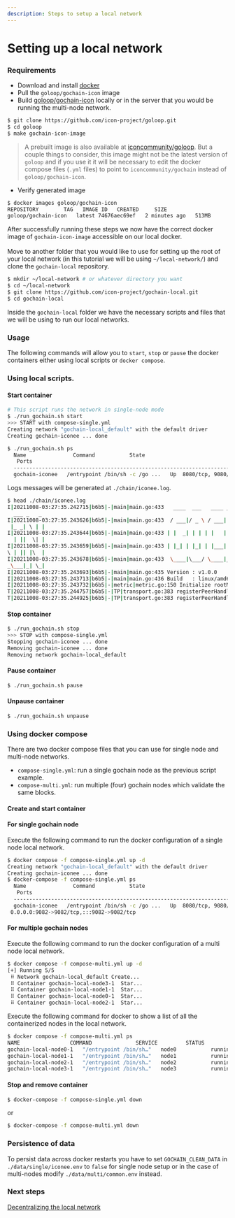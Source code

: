```yaml
---
description: Steps to setup a local network
---
```


# Setting up a local network

### Requirements

* Download and install [docker](https://docs.docker.com/get-docker/)
* Pull the `goloop/gochain-icon` image
* Build [goloop/gochain-icon](https://github.com/icon-project/gochain-local) locally or in the server that you would be running the multi-node network.

```bash
$ git clone https://github.com/icon-project/goloop.git
$ cd goloop
$ make gochain-icon-image
```
> A prebuilt image is also available at [iconcommunity/goloop](https://hub.docker.com/r/iconcommunity/gochain). But a couple things to consider, this image might not be the latest version of `goloop` and if you use it it will be necessary to edit the docker compose files (`.yml` files) to point to `iconcommunity/gochain` instead of `goloop/gochain-icon`.

* Verify generated image

```bash
$ docker images goloop/gochain-icon
REPOSITORY        TAG   IMAGE ID   CREATED     SIZE           
goloop/gochain-icon   latest 74676aec69ef   2 minutes ago   513MB
```

After successfully running these steps we now have the correct docker image of `gochain-icon-image` accessible on our local docker.\
\
Move to another folder that you would like to use for setting up the root of your local network (in this tutorial we will be using `~/local-network/`) and clone the `gochain-local` repository.

```bash
$ mkdir ~/local-network # or whatever directory you want
$ cd ~/local-network
$ git clone https://github.com/icon-project/gochain-local.git
$ cd gochain-local
```

Inside the `gochain-local` folder we have the necessary scripts and files that we will be using to run our local networks.

### Usage

The following commands will allow you to `start`, `stop` or `pause` the docker containers either using local scripts or `docker compose`.

### Using local scripts.

#### Start container

```bash
# This script runs the network in single-node mode
$ ./run_gochain.sh start
>>> START with compose-single.yml
Creating network "gochain-local_default" with the default driver
Creating gochain-iconee ... done

$ ./run_gochain.sh ps
  Name               Command           State                       
   Ports
  ----------------------------------------------------------------------------------------------------------------------
  gochain-iconee   /entrypoint /bin/sh -c /go ...   Up  8080/tcp, 9080/tcp, 0.0.0.0:9082->9082/tcp,:::9082->9082/tcp
```

Logs messages will be generated at `./chain/iconee.log`.

```bash
$ head ./chain/iconee.log
I|20211008-03:27:35.242715|b6b5|-|main|main.go:433   ____  ___   ____ _   _ _  
  ___ _   _
I|20211008-03:27:35.243626|b6b5|-|main|main.go:433  / ___|/ _ \ / ___| | | |  / \
 |_ _| \ | |
I|20211008-03:27:35.243644|b6b5|-|main|main.go:433 | |  _| | | | |   | |_| | / _ \
  | ||  \| |
I|20211008-03:27:35.243659|b6b5|-|main|main.go:433 | |_| | |_| | |___|  _  |/ ___
\ | || |\  |
I|20211008-03:27:35.243678|b6b5|-|main|main.go:433  \____|\___/ \____|_| |_/_/   \
_\___|_| \_|
I|20211008-03:27:35.243693|b6b5|-|main|main.go:435 Version : v1.0.0
I|20211008-03:27:35.243713|b6b5|-|main|main.go:436 Build   : linux/amd64 tags(rocksdb)-2021-10-05-08:13:18
I|20211008-03:27:35.243732|b6b5|-|metric|metric.go:150 Initialize rootMetricCtx
T|20211008-03:27:35.244757|b6b5|-|TP|transport.go:383 registerPeerHandler &{0xc0001ca540 0xc0001ca4e0 map[] {{0 0} 0 0 0 0} 0xc0001ca5a0} true
T|20211008-03:27:35.244925|b6b5|-|TP|transport.go:383 registerPeerHandler &{0xc0001ca4b0 :8080} true
```

#### Stop container

```bash
$ ./run_gochain.sh stop
>>> STOP with compose-single.yml
Stopping gochain-iconee ... done
Removing gochain-iconee ... done
Removing network gochain-local_default
```

#### Pause container

```bash
$ ./run_gochain.sh pause
```

#### Unpause container

```bash
$ ./run_gochain.sh unpause
```

### Using docker compose

There are two docker compose files that you can use for single node and multi-node networks.

* `compose-single.yml`: run a single gochain node as the previous script example.
* `compose-multi.yml`: run multiple (four) gochain nodes which validate the same blocks.

#### Create and start container

#### For single gochain node

Execute the following command to run the docker configuration of a single node local network.

```bash
$ docker compose -f compose-single.yml up -d
Creating network "gochain-local_default" with the default driver
Creating gochain-iconee ... done
$ docker-compose -f compose-single.yml ps
  Name               Command           State                       
   Ports
  ----------------------------------------------------------------------------------------------------------------------
  gochain-iconee   /entrypoint /bin/sh -c /go ...   Up  8080/tcp, 9080/tcp,
 0.0.0.0:9082->9082/tcp,:::9082->9082/tcp
```

#### For multiple gochain nodes

Execute the following command to run the docker configuration of a multi node local network.

```bash
$ docker compose -f compose-multi.yml up -d
[+] Running 5/5
 ⠿ Network gochain-local_default Create...                             0.0s
 ⠿ Container gochain-local-node3-1  Star...                               0.9s
 ⠿ Container gochain-local-node1-1  Star...                               0.9s
 ⠿ Container gochain-local-node0-1  Star...                               0.9s
 ⠿ Container gochain-local-node2-1  Star...                               0.6s

```

Execute the following command for docker to show a list of all the containerized nodes in the local network.

```bash
$ docker compose -f compose-multi.yml ps
NAME                COMMAND              SERVICE         STATUS          PORTS
gochain-local-node0-1   "/entrypoint /bin/sh…"   node0           running         0.0.0.0:9080->9080/tcp, :::9080->9080/tcp
gochain-local-node1-1   "/entrypoint /bin/sh…"   node1           running         0.0.0.0:9081->9080/tcp, :::9081->9080/tcp
gochain-local-node2-1   "/entrypoint /bin/sh…"   node2           running         0.0.0.0:9082->9080/tcp, :::9082->9080/tcp
gochain-local-node3-1   "/entrypoint /bin/sh…"   node3           running         0.0.0.0:9083->9080/tcp, :::9083->9080/tcp
```

#### Stop and remove container

```bash
$ docker-compose -f compose-single.yml down
```

or

```bash
$ docker-compose -f compose-multi.yml down
```

### Persistence of data

To persist data across docker restarts you have to set `GOCHAIN_CLEAN_DATA` in `./data/single/iconee.env` to `false` for single node setup or in the case of multi-nodes modify `./data/multi/common.env` instead.



### Next steps

[Decentralizing the local network](decentralizing-a-local-network.md)
